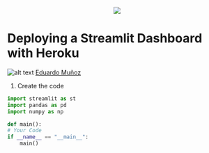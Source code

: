 <p align="center"> 
<img src="https://github.com/emunozlorenzo/MasterDataScience/blob/master/img/image2.png">
</p>

# Deploying a Streamlit Dashboard with Heroku

![alt text](https://github.com/emunozlorenzo/MasterDataScience/blob/master/img/icon2.png "Logo Title Text 1") [Eduardo Muñoz](https://www.linkedin.com/in/eduardo-mu%C3%B1oz-lorenzo-14144a144/)

1. Create the code

```py
import streamlit as st
import pandas as pd
import numpy as np

def main():
# Your Code
if __name__ == "__main__":
    main()
```
